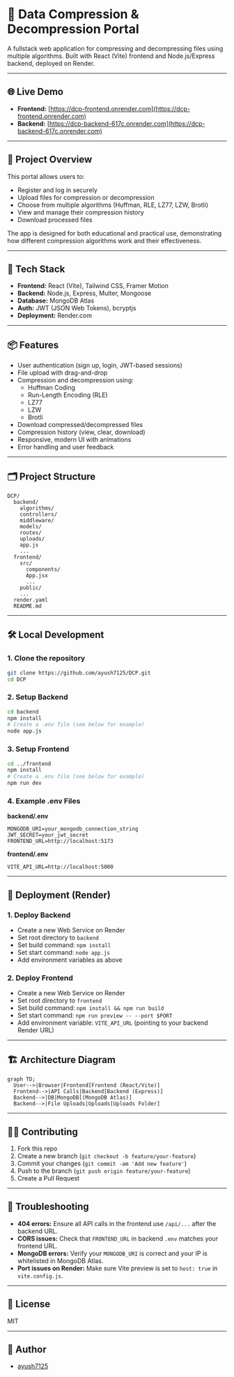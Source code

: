# 🚀 Data Compression & Decompression Portal

A fullstack web application for compressing and decompressing files using multiple algorithms. Built with React (Vite) frontend and Node.js/Express backend, deployed on Render.

---

## 🌐 Live Demo

- **Frontend:** [https://dcp-frontend.onrender.com](https://dcp-frontend.onrender.com)
- **Backend:** [https://dcp-backend-617c.onrender.com](https://dcp-backend-617c.onrender.com)

---

## 📖 Project Overview

This portal allows users to:
- Register and log in securely
- Upload files for compression or decompression
- Choose from multiple algorithms (Huffman, RLE, LZ77, LZW, Brotli)
- View and manage their compression history
- Download processed files

The app is designed for both educational and practical use, demonstrating how different compression algorithms work and their effectiveness.

---

## 🧩 Tech Stack
- **Frontend:** React (Vite), Tailwind CSS, Framer Motion
- **Backend:** Node.js, Express, Multer, Mongoose
- **Database:** MongoDB Atlas
- **Auth:** JWT (JSON Web Tokens), bcryptjs
- **Deployment:** Render.com

---

## 📦 Features
- User authentication (sign up, login, JWT-based sessions)
- File upload with drag-and-drop
- Compression and decompression using:
  - Huffman Coding
  - Run-Length Encoding (RLE)
  - LZ77
  - LZW
  - Brotli
- Download compressed/decompressed files
- Compression history (view, clear, download)
- Responsive, modern UI with animations
- Error handling and user feedback

---

## 🗂️ Project Structure
```
DCP/
  backend/
    algorithms/
    controllers/
    middleware/
    models/
    routes/
    uploads/
    app.js
    ...
  frontend/
    src/
      components/
      App.jsx
      ...
    public/
    ...
  render.yaml
  README.md
```

---

## 🛠️ Local Development

### 1. Clone the repository
```sh
git clone https://github.com/ayush7125/DCP.git
cd DCP
```

### 2. Setup Backend
```sh
cd backend
npm install
# Create a .env file (see below for example)
node app.js
```

### 3. Setup Frontend
```sh
cd ../frontend
npm install
# Create a .env file (see below for example)
npm run dev
```

### 4. Example .env Files
**backend/.env**
```
MONGODB_URI=your_mongodb_connection_string
JWT_SECRET=your_jwt_secret
FRONTEND_URL=http://localhost:5173
```
**frontend/.env**
```
VITE_API_URL=http://localhost:5000
```

---

## 🚀 Deployment (Render)

### 1. Deploy Backend
- Create a new Web Service on Render
- Set root directory to `backend`
- Set build command: `npm install`
- Set start command: `node app.js`
- Add environment variables as above

### 2. Deploy Frontend
- Create a new Web Service on Render
- Set root directory to `frontend`
- Set build command: `npm install && npm run build`
- Set start command: `npm run preview -- --port $PORT`
- Add environment variable: `VITE_API_URL` (pointing to your backend Render URL)

---

## 🏗️ Architecture Diagram
```mermaid
graph TD;
  User-->|Browser|Frontend[Frontend (React/Vite)]
  Frontend-->|API Calls|Backend[Backend (Express)]
  Backend-->|DB|MongoDB[(MongoDB Atlas)]
  Backend-->|File Uploads|Uploads[Uploads Folder]
```

---

## 🧑‍💻 Contributing
1. Fork this repo
2. Create a new branch (`git checkout -b feature/your-feature`)
3. Commit your changes (`git commit -am 'Add new feature'`)
4. Push to the branch (`git push origin feature/your-feature`)
5. Create a Pull Request

---

## 🐞 Troubleshooting
- **404 errors:** Ensure all API calls in the frontend use `/api/...` after the backend URL.
- **CORS issues:** Check that `FRONTEND_URL` in backend `.env` matches your frontend URL.
- **MongoDB errors:** Verify your `MONGODB_URI` is correct and your IP is whitelisted in MongoDB Atlas.
- **Port issues on Render:** Make sure Vite preview is set to `host: true` in `vite.config.js`.

---

## 📄 License
MIT

---

## 👤 Author
- [ayush7125](https://github.com/ayush7125)
